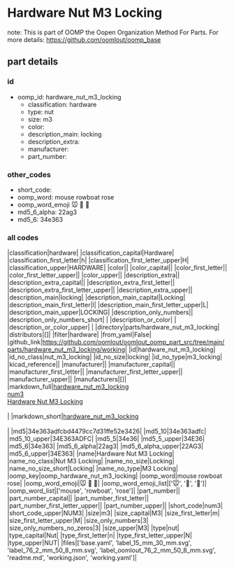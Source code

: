 # Hardware Nut M3 Locking  

note: This is part of OOMP the Oopen Organization Method For Parts. For more details: https://github.com/oomlout/oomp_base

##  part details





### id
* oomp_id: hardware_nut_m3_locking
  * classification: hardware
  * type: nut
  * size: m3
  * color: 
  * description_main: locking
  * description_extra: 
  * manufacturer: 
  * part_number: 

### other_codes
* short_code: 
* oomp_word: mouse rowboat rose
* oomp_word_emoji :mouse: :rowboat: :rose:
* md5_6_alpha: 22ag3
* md5_6: 34e363

### all codes 
|classification|hardware|
|classification_capital|Hardware|
|classification_first_letter|h|
|classification_first_letter_upper|H|
|classification_upper|HARDWARE|
|color||
|color_capital||
|color_first_letter||
|color_first_letter_upper||
|color_upper||
|description_extra||
|description_extra_capital||
|description_extra_first_letter||
|description_extra_first_letter_upper||
|description_extra_upper||
|description_main|locking|
|description_main_capital|Locking|
|description_main_first_letter|l|
|description_main_first_letter_upper|L|
|description_main_upper|LOCKING|
|description_only_numbers||
|description_only_numbers_short| |
|description_or_color| |
|description_or_color_upper| |
|directory|parts/hardware_nut_m3_locking|
|distributors|[]|
|filter|hardware|
|from_yaml|False|
|github_link|https://github.com/oomlout/oomlout_oomp_part_src/tree/main/parts/hardware_nut_m3_locking/working|
|id|hardware_nut_m3_locking|
|id_no_class|nut_m3_locking|
|id_no_size|locking|
|id_no_type|m3_locking|
|kicad_reference||
|manufacturer||
|manufacturer_capital||
|manufacturer_first_letter||
|manufacturer_first_letter_upper||
|manufacturer_upper||
|manufacturers|[]|
|markdown_full|[hardware_nut_m3_locking](https://github.com/oomlout/oomlout_oomp_part_src/tree/main/parts/hardware_nut_m3_locking/working)<br>[num3](https://github.com/oomlout/oomlout_oomp_part_src/tree/main/parts/hardware_nut_m3_locking/working)<br>[Hardware Nut M3 Locking](https://github.com/oomlout/oomlout_oomp_part_src/tree/main/parts/hardware_nut_m3_locking/working)<br><br>|
|markdown_short|[hardware_nut_m3_locking](https://github.com/oomlout/oomlout_oomp_part_src/tree/main/parts/hardware_nut_m3_locking/working)<br><br>|
|md5|34e363adfcbd4479cc7d31ffe52e3426|
|md5_10|34e363adfc|
|md5_10_upper|34E363ADFC|
|md5_5|34e36|
|md5_5_upper|34E36|
|md5_6|34e363|
|md5_6_alpha|22ag3|
|md5_6_alpha_upper|22AG3|
|md5_6_upper|34E363|
|name|Hardware Nut M3 Locking|
|name_no_class|Nut M3 Locking|
|name_no_size|Locking|
|name_no_size_short|Locking|
|name_no_type|M3 Locking|
|oomp_key|oomp_hardware_nut_m3_locking|
|oomp_word|mouse rowboat rose|
|oomp_word_emoji|:mouse: :rowboat: :rose:|
|oomp_word_emoji_list|[':mouse:', ':rowboat:', ':rose:']|
|oomp_word_list|['mouse', 'rowboat', 'rose']|
|part_number||
|part_number_capital||
|part_number_first_letter||
|part_number_first_letter_upper||
|part_number_upper||
|short_code|num3|
|short_code_upper|NUM3|
|size|m3|
|size_capital|M3|
|size_first_letter|m|
|size_first_letter_upper|M|
|size_only_numbers|3|
|size_only_numbers_no_zeros|3|
|size_upper|M3|
|type|nut|
|type_capital|Nut|
|type_first_letter|n|
|type_first_letter_upper|N|
|type_upper|NUT|
|files|['base.yaml', 'label_15_mm_30_mm.svg', 'label_76_2_mm_50_8_mm.svg', 'label_oomlout_76_2_mm_50_8_mm.svg', 'readme.md', 'working.json', 'working.yaml']|
